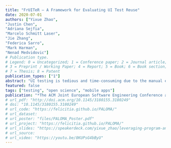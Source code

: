 ```yaml
---
title: "FrUITeR – A Framework for Evaluating UI Test Reuse"
date: 2020-07-01
authors: ["Yixue Zhao", 
"Justin Chen", 
"Adriana Sejfia", 
"Marcelo Schmitt Laser", 
"Jie Zhang", 
"Federica Sarro", 
"Mark Harman", 
"Nenad Medvidovic"]
# Publication type.
# Legend: 0 = Uncategorized; 1 = Conference paper; 2 = Journal article;
# 3 = Preprint / Working Paper; 4 = Report; 5 = Book; 6 = Book section;
# 7 = Thesis; 8 = Patent
publication_types: ["1"]
abstract: "UI testing is tedious and time-consuming due to the manual effort required. Recent research has explored opportunities for reusing existing UI tests for an app to automatically generate new tests for other apps. However, the evaluation of such techniques currently remains manual, unscalable, and unreproducible, which can waste effort and impede progress in this emerging area. We introduce FrUITeR, a framework that automatically evaluates UI test reuse in a reproducible way. We apply FrUITeR to existing test-reuse techniques on a uniform benchmark we established, resulting in 11,917 test reuse cases from 20 apps. We report several key findings aimed at improving UI test reuse that are missed by existing work."
featured: false
tags: ["testing", "open science", "mobile apps"]
publication: "*The ACM Joint European Software Engineering Conference and Symposium on the Foundations of Software Engineering* (**ESEC/FSE**), acceptance rate: **28%** = 101/360"
# url_pdf: "http://doi.acm.org/10.1145/3180155.3180249"
# doi: "10.1145/3180155.3180249"
# url_code: "https://felicitia.github.io/PALOMA/"
# url_dataset:
# url_poster: "files/PALOMA_Poster.pdf"
# url_project: "https://felicitia.github.io/PALOMA/"
# url_slides: "https://speakerdeck.com/yixue_zhao/leveraging-program-analysis-to-reduce-user-perceived-latency-in-mobile-applications"
# url_source:
# url_video: "https://youtu.be/8KUPsG4bByU"
---
```


